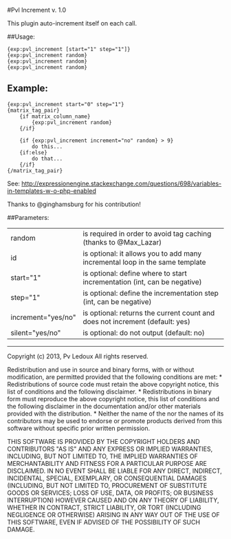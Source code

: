 #Pvl Increment v. 1.0

This plugin auto-increment itself on each call.

##Usage:

	{exp:pvl_increment [start="1" step="1"]}
	{exp:pvl_increment random}
	{exp:pvl_increment random}
	{exp:pvl_increment random}
	
## Example:

	{exp:pvl_increment start="0" step="1"}
	{matrix_tag_pair}
		{if matrix_column_name}
			{exp:pvl_increment random}
		{/if}

		{if {exp:pvl_increment increment="no" random} > 9}
			do this...
		{if:else}
			do that...
		{/if}
	{/matrix_tag_pair}
	
See: http://expressionengine.stackexchange.com/questions/698/variables-in-templates-w-o-php-enabled

Thanks to @ginghamsburg for his contribution!

##Parameters:

<table>
  <tr>
    <td>random</td>
    <td>is required in order to avoid tag caching (thanks to @Max_Lazar)</td>
  </tr>
  <tr>
    <td>id</td>
    <td>is optional: it allows you to add many incremental loop in the same template</td>
  </tr>
  <tr>
    <td>start="1"</td>
    <td>is optional: define where to start incrementation (int, can be negative)</td>
  </tr>
  <tr>
    <td>step="1"</td>
    <td>is optional: define the incrementation step (int, can be negative)</td>
  </tr>
  <tr>
    <td>increment="yes/no"</td>
    <td>is optional: returns the current count and does not increment (default: yes)</td>
  </tr>
  <tr>
    <td>silent="yes/no"</td>
    <td>is optional: do not output (default: no)</td>
  </tr>
</table>


------------------------------------------------------
Copyright (c) 2013, Pv Ledoux
All rights reserved.

Redistribution and use in source and binary forms, with or without
modification, are permitted provided that the following conditions are met:
    * Redistributions of source code must retain the above copyright
      notice, this list of conditions and the following disclaimer.
    * Redistributions in binary form must reproduce the above copyright
      notice, this list of conditions and the following disclaimer in the
      documentation and/or other materials provided with the distribution.
    * Neither the name of the <organization> nor the
      names of its contributors may be used to endorse or promote products
      derived from this software without specific prior written permission.

THIS SOFTWARE IS PROVIDED BY THE COPYRIGHT HOLDERS AND CONTRIBUTORS "AS IS" AND
ANY EXPRESS OR IMPLIED WARRANTIES, INCLUDING, BUT NOT LIMITED TO, THE IMPLIED
WARRANTIES OF MERCHANTABILITY AND FITNESS FOR A PARTICULAR PURPOSE ARE
DISCLAIMED. IN NO EVENT SHALL <COPYRIGHT HOLDER> BE LIABLE FOR ANY
DIRECT, INDIRECT, INCIDENTAL, SPECIAL, EXEMPLARY, OR CONSEQUENTIAL DAMAGES
(INCLUDING, BUT NOT LIMITED TO, PROCUREMENT OF SUBSTITUTE GOODS OR SERVICES;
LOSS OF USE, DATA, OR PROFITS; OR BUSINESS INTERRUPTION) HOWEVER CAUSED AND
ON ANY THEORY OF LIABILITY, WHETHER IN CONTRACT, STRICT LIABILITY, OR TORT
(INCLUDING NEGLIGENCE OR OTHERWISE) ARISING IN ANY WAY OUT OF THE USE OF THIS
SOFTWARE, EVEN IF ADVISED OF THE POSSIBILITY OF SUCH DAMAGE.
